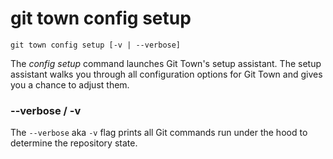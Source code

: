 # git town config setup

```command-summary
git town config setup [-v | --verbose]
```

The _config setup_ command launches Git Town's setup assistant. The setup
assistant walks you through all configuration options for Git Town and gives you
a chance to adjust them.

### --verbose / -v

The `--verbose` aka `-v` flag prints all Git commands run under the hood to
determine the repository state.
